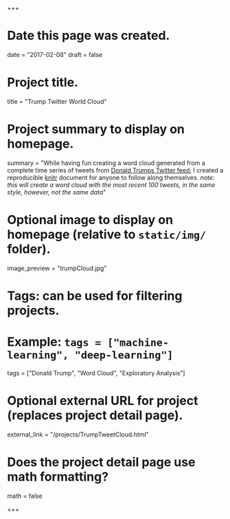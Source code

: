+++
# Date this page was created.
date = "2017-02-08"
draft = false

# Project title.
title = "Trump Twitter World Cloud"

# Project summary to display on homepage.
summary = "While having fun creating a word cloud generated from a complete time series of tweets from [Donald Trumps Twitter feed](https://twitter.com/realDonaldTrump), I created a reproducible [knitr](https://yihui.name/knitr/) document for anyone to follow along themselves. *note: this will create a word cloud with the most recent 100 tweets, in the same style, however, not the same data*"

# Optional image to display on homepage (relative to `static/img/` folder).
image_preview = "trumpCloud.jpg"

# Tags: can be used for filtering projects.
# Example: `tags = ["machine-learning", "deep-learning"]`
tags = ["Donald Trump", "Word Cloud", "Exploratory Analysis"]

# Optional external URL for project (replaces project detail page).
external_link = "/projects/TrumpTweetCloud.html"

# Does the project detail page use math formatting?
math = false

+++
